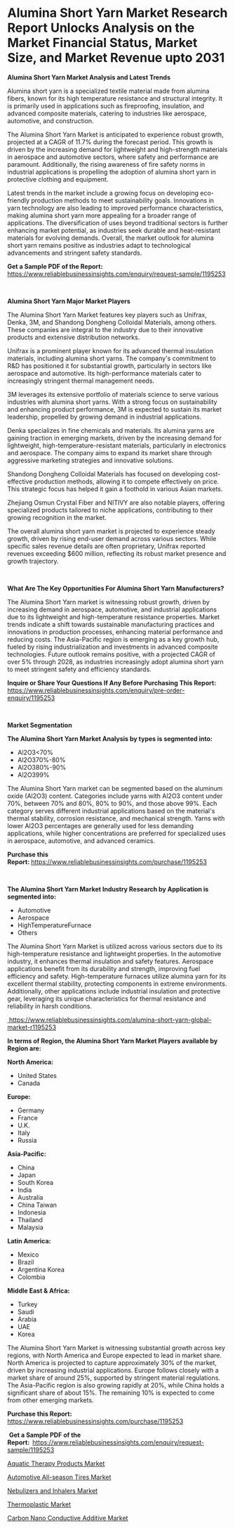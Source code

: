 <p><h1>Alumina Short Yarn Market Research Report Unlocks Analysis on the Market Financial Status, Market Size, and Market Revenue upto 2031</h1></p><p><strong>Alumina Short Yarn Market Analysis and Latest Trends</strong></p>
<p><p>Alumina short yarn is a specialized textile material made from alumina fibers, known for its high temperature resistance and structural integrity. It is primarily used in applications such as fireproofing, insulation, and advanced composite materials, catering to industries like aerospace, automotive, and construction.</p><p>The Alumina Short Yarn Market is anticipated to experience robust growth, projected at a CAGR of 11.7% during the forecast period. This growth is driven by the increasing demand for lightweight and high-strength materials in aerospace and automotive sectors, where safety and performance are paramount. Additionally, the rising awareness of fire safety norms in industrial applications is propelling the adoption of alumina short yarn in protective clothing and equipment.</p><p>Latest trends in the market include a growing focus on developing eco-friendly production methods to meet sustainability goals. Innovations in yarn technology are also leading to improved performance characteristics, making alumina short yarn more appealing for a broader range of applications. The diversification of uses beyond traditional sectors is further enhancing market potential, as industries seek durable and heat-resistant materials for evolving demands. Overall, the market outlook for alumina short yarn remains positive as industries adapt to technological advancements and stringent safety standards.</p></p>
<p><strong>Get a Sample PDF of the Report:&nbsp;</strong> <a href="https://www.reliablebusinessinsights.com/enquiry/request-sample/1195253?utm_campaign=75&utm_medium=2&utm_source=Github&utm_content=ia&utm_term=17112024&utm_id=alumina-short-yarn">https://www.reliablebusinessinsights.com/enquiry/request-sample/1195253</a></p>
<p>&nbsp;</p>
<p><strong>Alumina Short Yarn Major Market Players</strong></p>
<p><p>The Alumina Short Yarn Market features key players such as Unifrax, Denka, 3M, and Shandong Dongheng Colloidal Materials, among others. These companies are integral to the industry due to their innovative products and extensive distribution networks.</p><p>Unifrax is a prominent player known for its advanced thermal insulation materials, including alumina short yarns. The company's commitment to R&D has positioned it for substantial growth, particularly in sectors like aerospace and automotive. Its high-performance materials cater to increasingly stringent thermal management needs.</p><p>3M leverages its extensive portfolio of materials science to serve various industries with alumina short yarns. With a strong focus on sustainability and enhancing product performance, 3M is expected to sustain its market leadership, propelled by growing demand in industrial applications.</p><p>Denka specializes in fine chemicals and materials. Its alumina yarns are gaining traction in emerging markets, driven by the increasing demand for lightweight, high-temperature-resistant materials, particularly in electronics and aerospace. The company aims to expand its market share through aggressive marketing strategies and innovative solutions.</p><p>Shandong Dongheng Colloidal Materials has focused on developing cost-effective production methods, allowing it to compete effectively on price. This strategic focus has helped it gain a foothold in various Asian markets.</p><p>Zhejiang Osmun Crystal Fiber and NITIVY are also notable players, offering specialized products tailored to niche applications, contributing to their growing recognition in the market.</p><p>The overall alumina short yarn market is projected to experience steady growth, driven by rising end-user demand across various sectors. While specific sales revenue details are often proprietary, Unifrax reported revenues exceeding $600 million, reflecting its robust market presence and growth trajectory.</p></p>
<p>&nbsp;</p>
<p><strong>What Are The Key Opportunities For Alumina Short Yarn Manufacturers?</strong></p>
<p><p>The Alumina Short Yarn market is witnessing robust growth, driven by increasing demand in aerospace, automotive, and industrial applications due to its lightweight and high-temperature resistance properties. Market trends indicate a shift towards sustainable manufacturing practices and innovations in production processes, enhancing material performance and reducing costs. The Asia-Pacific region is emerging as a key growth hub, fueled by rising industrialization and investments in advanced composite technologies. Future outlook remains positive, with a projected CAGR of over 5% through 2028, as industries increasingly adopt alumina short yarn to meet stringent safety and efficiency standards.</p></p>
<p><strong>Inquire or Share Your Questions If Any Before Purchasing This Report:</strong> <a href="https://www.reliablebusinessinsights.com/enquiry/pre-order-enquiry/1195253?utm_campaign=75&utm_medium=2&utm_source=Github&utm_content=ia&utm_term=17112024&utm_id=alumina-short-yarn">https://www.reliablebusinessinsights.com/enquiry/pre-order-enquiry/1195253</a></p>
<p>&nbsp;</p>
<p><strong>Market Segmentation</strong></p>
<p><strong>The Alumina Short Yarn Market Analysis by types is segmented into:</strong></p>
<p><ul><li>Al2O3<70%</li><li>Al2O370%-80%</li><li>Al2O380%-90%</li><li>Al2O399%</li></ul></p>
<p><p>The Alumina Short Yarn market can be segmented based on the aluminum oxide (Al2O3) content. Categories include yarns with Al2O3 content under 70%, between 70% and 80%, 80% to 90%, and those above 99%. Each category serves different industrial applications based on the material's thermal stability, corrosion resistance, and mechanical strength. Yarns with lower Al2O3 percentages are generally used for less demanding applications, while higher concentrations are preferred for specialized uses in aerospace, automotive, and advanced ceramics.</p></p>
<p><strong>Purchase this Report:&nbsp;</strong><a href="https://www.reliablebusinessinsights.com/purchase/1195253?utm_campaign=75&utm_medium=2&utm_source=Github&utm_content=ia&utm_term=17112024&utm_id=alumina-short-yarn">https://www.reliablebusinessinsights.com/purchase/1195253</a></p>
<p>&nbsp;</p>
<p><strong>The Alumina Short Yarn Market Industry Research by Application is segmented into:</strong></p>
<p><ul><li>Automotive</li><li>Aerospace</li><li>HighTemperatureFurnace</li><li>Others</li></ul></p>
<p><p>The Alumina Short Yarn Market is utilized across various sectors due to its high-temperature resistance and lightweight properties. In the automotive industry, it enhances thermal insulation and safety features. Aerospace applications benefit from its durability and strength, improving fuel efficiency and safety. High-temperature furnaces utilize alumina yarn for its excellent thermal stability, protecting components in extreme environments. Additionally, other applications include industrial insulation and protective gear, leveraging its unique characteristics for thermal resistance and reliability in harsh conditions.</p></p>
<p><a href="https://www.reliablebusinessinsights.com/alumina-short-yarn-global-market-r1195253?utm_campaign=75&utm_medium=2&utm_source=Github&utm_content=ia&utm_term=17112024&utm_id=alumina-short-yarn">&nbsp;https://www.reliablebusinessinsights.com/alumina-short-yarn-global-market-r1195253</a></p>
<p><strong>In terms of Region, the Alumina Short Yarn Market Players available by Region are:</strong></p>
<p>
    <p> <strong> North America: </strong>
        <ul>
            <li>United States</li>
            <li>Canada</li>
        </ul>
        </p> 
    <p> <strong> Europe: </strong>
        <ul>
            <li>Germany</li>
            <li>France</li>
            <li>U.K.</li>
            <li>Italy</li>
            <li>Russia</li>
        </ul>
        </p> 
    <p> <strong> Asia-Pacific: </strong>
        <ul>
            <li>China</li>
            <li>Japan</li>
            <li>South Korea</li>
            <li>India</li>
            <li>Australia</li>
            <li>China Taiwan</li>
            <li>Indonesia</li>
            <li>Thailand</li>
            <li>Malaysia</li>
        </ul>
        </p> 
    <p> <strong> Latin America: </strong>
        <ul>
            <li>Mexico</li>
            <li>Brazil</li>
            <li>Argentina Korea</li>
            <li>Colombia</li>
        </ul>
        </p> 
    <p> <strong> Middle East & Africa: </strong>
        <ul>
            <li>Turkey</li>
            <li>Saudi</li>
            <li>Arabia</li>
            <li>UAE</li>
            <li>Korea</li>
        </ul>
    </p>
    </p>
<p><p>The Alumina Short Yarn Market is witnessing substantial growth across key regions, with North America and Europe expected to lead in market share. North America is projected to capture approximately 30% of the market, driven by increasing industrial applications. Europe follows closely with a market share of around 25%, supported by stringent material regulations. The Asia-Pacific region is also growing rapidly at 20%, while China holds a significant share of about 15%. The remaining 10% is expected to come from other emerging markets.</p></p>
<p><strong>Purchase this Report: </strong><a href="https://www.reliablebusinessinsights.com/purchase/1195253?utm_campaign=75&utm_medium=2&utm_source=Github&utm_content=ia&utm_term=17112024&utm_id=alumina-short-yarn">https://www.reliablebusinessinsights.com/purchase/1195253</a></p>
<p>&nbsp;<strong>Get a Sample PDF of the Report:&nbsp;&nbsp;</strong><a href="https://www.reliablebusinessinsights.com/enquiry/request-sample/1195253?utm_campaign=75&utm_medium=2&utm_source=Github&utm_content=ia&utm_term=17112024&utm_id=alumina-short-yarn">https://www.reliablebusinessinsights.com/enquiry/request-sample/1195253</a></p>
<p><strong></strong></p>
<p><p><a href="https://issuu.com/reportprime-2/docs/aquatic-therapy-products-market-siz_41cc5774a0ead8?utm_campaign=75&utm_medium=2&utm_source=Github&utm_content=ia&utm_term=17112024&utm_id=alumina-short-yarn">Aquatic Therapy Products Market</a></p><p><a href="https://github.com/juniordelafrance/Market-Research-Report-List-5/blob/main/automotive-all-season-tires-market.md?utm_campaign=75&utm_medium=2&utm_source=Github&utm_content=ia&utm_term=17112024&utm_id=alumina-short-yarn">Automotive All-season Tires Market</a></p><p><a href="https://issuu.com/reportprime-2/docs/nebulizers-and-inhalers-market-size_84aabe9f1facc5?utm_campaign=75&utm_medium=2&utm_source=Github&utm_content=ia&utm_term=17112024&utm_id=alumina-short-yarn">Nebulizers and Inhalers Market</a></p><p><a href="https://www.linkedin.com/pulse/thermoplastic-sector-surge-118-growth-roadmap-2031-visigraphs-vpmic?utm_campaign=75&utm_medium=2&utm_source=Github&utm_content=ia&utm_term=17112024&utm_id=alumina-short-yarn">Thermoplastic Market</a></p><p><a href="https://github.com/MonroeBullock54/Market-Research-Report-List-1/blob/main/carbon-nano-conductive-additive-market.md?utm_campaign=75&utm_medium=2&utm_source=Github&utm_content=ia&utm_term=17112024&utm_id=alumina-short-yarn">Carbon Nano Conductive Additive Market</a></p></p>
